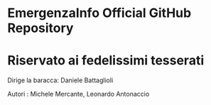 # EmergenzaInfo Official GitHub Repository

# Riservato ai fedelissimi tesserati

Dirige la baracca: Daniele Battaglioli

Autori : Michele Mercante, Leonardo Antonaccio


